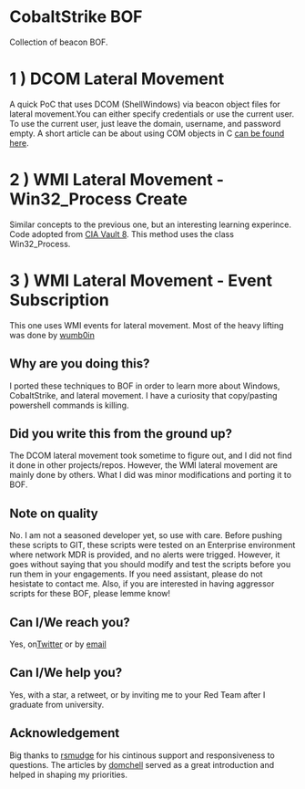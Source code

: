 # CobaltStrike BOF
Collection of beacon BOF.

# 1 ) DCOM Lateral Movement
A quick PoC that uses DCOM (ShellWindows) via beacon object files for lateral movement.You can either specify credentials or use the current user. To use the current user, just leave the domain, username, and password empty. A short article can be about using COM objects in C [can be found here](https://yaxser.github.io/CobaltStrike-BOF/).
      
# 2 ) WMI Lateral Movement - Win32_Process Create 
Similar concepts to the previous one, but an interesting learning experince. Code adopted from [CIA Vault 8](https://wikileaks.org/ciav7p1/cms/page_11628905.html). This method uses the class Win32_Process.

# 3 ) WMI Lateral Movement - Event Subscription
This one uses WMI events for lateral movement. Most of the heavy lifting was done by [wumb0in](https://wumb0.in/scheduling-callbacks-with-wmi-in-cpp.html)


## Why are you doing this?
I ported these techniques to BOF in order to learn more about Windows, CobaltStrike, and lateral movement. I have a curiosity that copy/pasting powershell commands is killing.

## Did you write this from the ground up?
The DCOM lateral movement took sometime to figure out, and I did not find it done in other projects/repos. However, the WMI lateral movement are mainly done by others. What I did was minor modifications and porting it to BOF.

## Note on quality
No. I am not a seasoned developer yet, so use with care. Before pushing these scripts to GIT, these scripts were tested on an Enterprise environment where network MDR is provided, and no alerts were trigged. However, it goes without saying that you should modify and test the scripts before you run them in your engagements. If you need assistant, please do not hesistate to contact me. Also, if you are interested in having aggressor scripts for these BOF, please lemme know!

## Can I/We reach you?
Yes, on[Twitter](https://twitter.com/Yas_o_h) or by [email](mailto:Y.Alhazmi@student.fontys.nl)

## Can I/We help you?
Yes, with a star, a retweet, or by inviting me to your Red Team after I graduate from university.

## Acknowledgement
Big thanks to [rsmudge](https://github.com/rsmudge) for his cintinous support and responsiveness to questions. The articles by [domchell](https://github.com/dmchell) served as a great introduction and helped in shaping my priorities.
